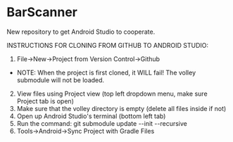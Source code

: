 # BarScanner
New repository to get Android Studio to cooperate.

INSTRUCTIONS FOR CLONING FROM GITHUB TO ANDROID STUDIO:
1.  File->New->Project from Version Control->Github 
- NOTE: When the project is first cloned, it WILL fail! The volley submodule will not be loaded.
2.  View files using Project view (top left dropdown menu, make sure Project tab is open)
3.  Make sure that the volley directory is empty (delete all files inside if not)
4.  Open up Android Studio's terminal (bottom left tab)
5.  Run the command: git submodule update --init --recursive
6.  Tools->Android->Sync Project with Gradle Files
